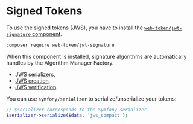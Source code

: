 # Signed Tokens

To use the signed tokens (JWS), you have to install the [`web-token/jwt-signature` component](https://github.com/web-token/jwt-signature).

```bash
composer require web-token/jwt-signature
```

When this component is installed, signature algorithms are automatically handles by the Algorithm Manager Factory.

* [JWS serializers](jws-serializers.md),
* [JWS creation](jws-creation.md),
* [JWS verification](jws-verification.md).

You can use `symfony/serializer` to serialize/unserialize your tokens:

```php
// $serializer corresponds to the Symfony serializer
$serializer->serialize($data, 'jws_compact');
```
